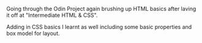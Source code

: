 Going through the Odin Project again brushing up HTML basics after laving it off at "Intermediate HTML & CSS". 

Adding in CSS basics I learnt as well including some basic properties and box model for layout.
